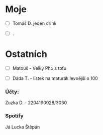 # Moje

- [ ] Tomáš D. jeden drink
- [ ] .


# Ostatních

- [ ] Matouš - Velký Pho s tofu
- [ ] Dáda T. - lístek na maturák levnější o 100


### Účty:
Zuzka D. - 2204190028/3030

### Spotify
Já
Lucka
Štěpán
